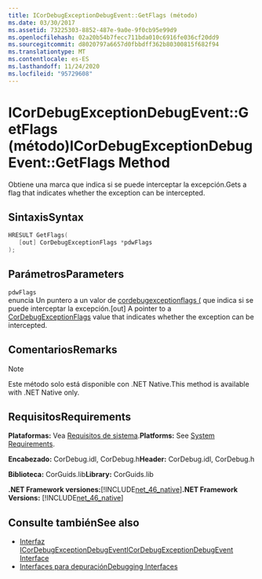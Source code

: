 ```yaml
---
title: ICorDebugExceptionDebugEvent::GetFlags (método)
ms.date: 03/30/2017
ms.assetid: 73225303-8852-487e-9a0e-9f0cb95e99d9
ms.openlocfilehash: 02a20b54b7fecc711bda010c6916fe036cf20dd9
ms.sourcegitcommit: d8020797a6657d0fbbdff362b80300815f682f94
ms.translationtype: MT
ms.contentlocale: es-ES
ms.lasthandoff: 11/24/2020
ms.locfileid: "95729608"
---
```

# <a name="icordebugexceptiondebugeventgetflags-method"></a><span data-ttu-id="d7d7b-102">ICorDebugExceptionDebugEvent::GetFlags (método)</span><span class="sxs-lookup"><span data-stu-id="d7d7b-102">ICorDebugExceptionDebugEvent::GetFlags Method</span></span>

<span data-ttu-id="d7d7b-103">Obtiene una marca que indica si se puede interceptar la excepción.</span><span class="sxs-lookup"><span data-stu-id="d7d7b-103">Gets a flag that indicates whether the exception can be intercepted.</span></span>  
  
## <a name="syntax"></a><span data-ttu-id="d7d7b-104">Sintaxis</span><span class="sxs-lookup"><span data-stu-id="d7d7b-104">Syntax</span></span>  
  
```cpp  
HRESULT GetFlags(  
   [out] CorDebugExceptionFlags *pdwFlags  
);  
```  
  
## <a name="parameters"></a><span data-ttu-id="d7d7b-105">Parámetros</span><span class="sxs-lookup"><span data-stu-id="d7d7b-105">Parameters</span></span>  

 `pdwFlags`  
 <span data-ttu-id="d7d7b-106">enuncia Un puntero a un valor de [cordebugexceptionflags (](cordebugexceptionflags-enumeration.md) que indica si se puede interceptar la excepción.</span><span class="sxs-lookup"><span data-stu-id="d7d7b-106">[out] A pointer to a [CorDebugExceptionFlags](cordebugexceptionflags-enumeration.md) value that indicates whether the exception can be intercepted.</span></span>  
  
## <a name="remarks"></a><span data-ttu-id="d7d7b-107">Comentarios</span><span class="sxs-lookup"><span data-stu-id="d7d7b-107">Remarks</span></span>  
  
> [!NOTE]
> <span data-ttu-id="d7d7b-108">Este método solo está disponible con .NET Native.</span><span class="sxs-lookup"><span data-stu-id="d7d7b-108">This method is available with .NET Native only.</span></span>  
  
## <a name="requirements"></a><span data-ttu-id="d7d7b-109">Requisitos</span><span class="sxs-lookup"><span data-stu-id="d7d7b-109">Requirements</span></span>  

 <span data-ttu-id="d7d7b-110">**Plataformas:** Vea [Requisitos de sistema](../../get-started/system-requirements.md).</span><span class="sxs-lookup"><span data-stu-id="d7d7b-110">**Platforms:** See [System Requirements](../../get-started/system-requirements.md).</span></span>  
  
 <span data-ttu-id="d7d7b-111">**Encabezado:** CorDebug.idl, CorDebug.h</span><span class="sxs-lookup"><span data-stu-id="d7d7b-111">**Header:** CorDebug.idl, CorDebug.h</span></span>  
  
 <span data-ttu-id="d7d7b-112">**Biblioteca:** CorGuids.lib</span><span class="sxs-lookup"><span data-stu-id="d7d7b-112">**Library:** CorGuids.lib</span></span>  
  
 <span data-ttu-id="d7d7b-113">**.NET Framework versiones:**[!INCLUDE[net_46_native](../../../../includes/net-46-native-md.md)]</span><span class="sxs-lookup"><span data-stu-id="d7d7b-113">**.NET Framework Versions:** [!INCLUDE[net_46_native](../../../../includes/net-46-native-md.md)]</span></span>  
  
## <a name="see-also"></a><span data-ttu-id="d7d7b-114">Consulte también</span><span class="sxs-lookup"><span data-stu-id="d7d7b-114">See also</span></span>

- [<span data-ttu-id="d7d7b-115">Interfaz ICorDebugExceptionDebugEvent</span><span class="sxs-lookup"><span data-stu-id="d7d7b-115">ICorDebugExceptionDebugEvent Interface</span></span>](icordebugexceptiondebugevent-interface.md)
- [<span data-ttu-id="d7d7b-116">Interfaces para depuración</span><span class="sxs-lookup"><span data-stu-id="d7d7b-116">Debugging Interfaces</span></span>](debugging-interfaces.md)
